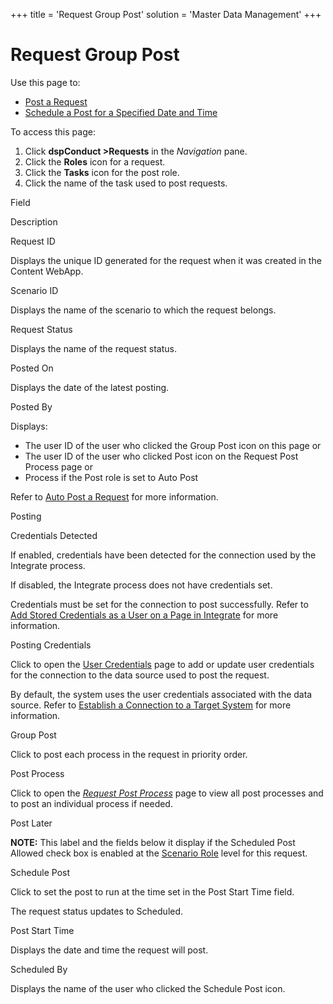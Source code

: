 +++
title = 'Request Group Post'
solution = 'Master Data Management'
+++

# Request Group Post

<div class="use">

Use this page to:

  - [Post a Request](../Use_Cases/Post_a_Request.htm#Post_a_Request)
  - [Schedule a Post for a Specified Date and
    Time](../Use_Cases/Post_a_Request.htm#Schedule_a_Post_for_a_Specified_Date_and_Time)

</div>

To access this page:

1.  Click <span style="font-weight: bold;">dspConduct
    \></span><span style="font-weight: bold;">Requests</span> in the
    *Navigation* pane.
2.  Click the <span style="font-weight: bold;">Roles</span> icon for a
    request.
3.  Click the <span style="font-weight: bold;">Tasks</span> icon for the
    post role.
4.  Click the name of the task used to post requests.

Field

Description

Request ID

Displays the unique ID generated for the request when it was created in
the Content WebApp.

Scenario ID

Displays the name of the scenario to which the request belongs.

Request Status

Displays the name of the
<span id="Request Status dspConduct" class="popUpLink">request
status</span>.

Posted On

Displays the date of the latest posting.

Posted By

Displays:

  - The user ID of the user who clicked the Group Post icon on this page
    or
  - The user ID of the user who clicked Post icon on the Request Post
    Process page or
  - Process if the Post role is set to Auto Post

Refer to [Auto Post a
Request](../Use_Cases/Post_a_Request.htm#Auto_Post_a_Request) for more
information.

Posting

Credentials Detected

If enabled, credentials have been detected for the connection used by
the Integrate process.

If disabled, the Integrate process does not have credentials set.

Credentials must be set for the connection to post successfully. Refer
to [Add Stored Credentials as a User on a Page in
Integrate](../../../Data_Quality/dspCompose/Config/Add_Stored_Credentials_as_a_User_on_a_Page_in_Integrate_or_dspCompose.htm)
for more information.

Posting Credentials

Click to open the [User
Credentials](../../../Platform/Common/Page_Desc/User_Credentials_H.htm)
page to add or update user credentials for the connection to the data
source used to post the request.

By default, the system uses the user credentials associated with the
data source. Refer to [Establish a Connection to a Target
System](../../../Platform/Common/Use_Cases/Establish_a_Connection_to_a_target_system_Overview.htm)
for more information. 

Group Post

Click to post each process in the request in priority order.

Post Process

Click to open the <span style="font-style: italic;">[Request Post
Process](Request_Post_Process.htm)</span> page to view all post
processes and to post an individual process if needed.

Post Later

**NOTE:** This label and the fields below it display if the Scheduled
Post Allowed check box is enabled at the [Scenario
Role](../Use_Cases/Configure_the_Post_Later_Feature_at_the_Scenario_Role_Level.htm)
level for this request.

Schedule Post

Click to set the post to run at the time set in the Post Start Time
field.

The request status updates to Scheduled.

Post Start Time

Displays the date and time the request will post.

Scheduled By

Displays the name of the user who clicked the Schedule Post icon.
